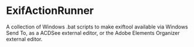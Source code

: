 # ExifActionRunner
A collection of Windows .bat scripts to make exiftool available via Windows Send To, as a ACDSee external editor, or the Adobe Elements Organizer external editor.
